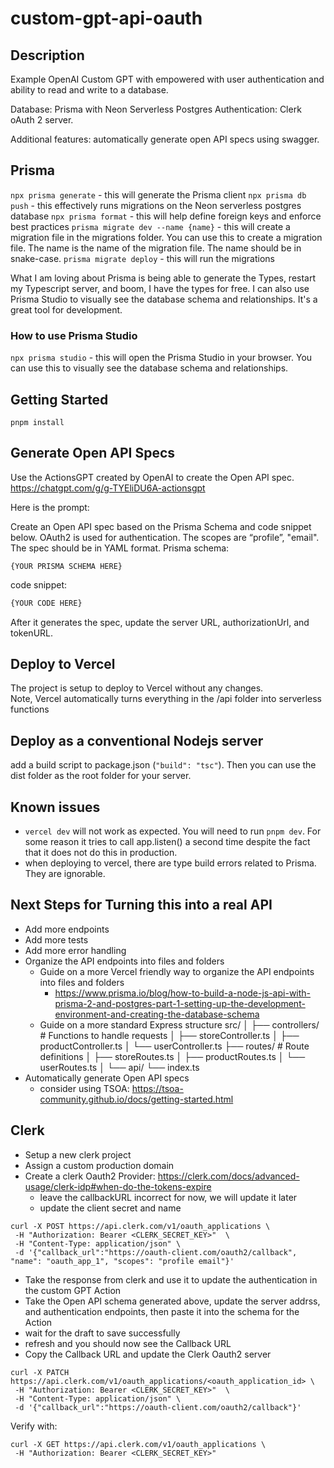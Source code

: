 # custom-gpt-api-oauth

## Description 
Example OpenAI Custom GPT with empowered with user authentication and ability to read and write to a database.  

Database: Prisma with Neon Serverless Postgres
Authentication: Clerk oAuth 2 server.

Additional features: automatically generate open API specs using swagger.  

## Prisma
`npx prisma generate` - this will generate the Prisma client
`npx prisma db push` - this effectively runs migrations on the Neon serverless postgres database
`npx prisma format` - this will help define foreign keys and enforce best practices
`prisma migrate dev --name {name}` - this will create a migration file in the migrations folder.  You can use this to create a migration file.  The name is the name of the migration file.  The name should be in snake-case.
`prisma migrate deploy` - this will run the migrations


What I am loving about Prisma is being able to generate the Types, restart my Typescript server, and boom, I have the types for free.  I can also use Prisma Studio to visually see the database schema and relationships.  It's a great tool for development.

### How to use Prisma Studio
`npx prisma studio` - this will open the Prisma Studio in your browser.  You can use this to visually see the database schema and relationships.


## Getting Started

`pnpm install`

## Generate Open API Specs

Use the ActionsGPT created by OpenAI to create the Open API spec.
https://chatgpt.com/g/g-TYEliDU6A-actionsgpt

Here is the prompt:

Create an Open API spec based on the Prisma Schema and code snippet below.  OAuth2 is used for authentication.  The scopes are “profile”, "email".  The spec should be in YAML format.
Prisma schema:
```
{YOUR PRISMA SCHEMA HERE}
```
code snippet:
```typescript
{YOUR CODE HERE}
```

After it generates the spec, update the server URL, authorizationUrl, and tokenURL.


## Deploy to Vercel
The project is setup to deploy to Vercel without any changes.  
Note, Vercel automatically turns everything in the /api folder into serverless functions

## Deploy as a conventional Nodejs server
add a build script to package.json (`"build": "tsc"`).  Then you can use the dist folder as the root folder for your server.  


## Known issues
* `vercel dev` will not work as expected.  You will need to run `pnpm dev`.  For some reason it tries to call app.listen() a second time despite the fact that it does not do this in production.
* when deploying to vercel, there are type build errors related to Prisma.  They are ignorable.  

## Next Steps for Turning this into a real API
* Add more endpoints
* Add more tests
* Add more error handling
* Organize the API endpoints into files and folders
    * Guide on a more Vercel friendly way to organize the API endpoints into files and folders
        * https://www.prisma.io/blog/how-to-build-a-node-js-api-with-prisma-2-and-postgres-part-1-setting-up-the-development-environment-and-creating-the-database-schema   
    * Guide on a more standard Express structure
        src/
        │
        ├── controllers/       # Functions to handle requests
        │   ├── storeController.ts
        │   ├── productController.ts
        │   └── userController.ts
        ├── routes/            # Route definitions
        │   ├── storeRoutes.ts
        │   ├── productRoutes.ts
        │   └── userRoutes.ts
        │
        └── api/
            └── index.ts  
* Automatically generate Open API specs
    * consider using TSOA: https://tsoa-community.github.io/docs/getting-started.html



## Clerk
* Setup a new clerk project
* Assign a custom production domain
* Create a clerk Oauth2 Provider: https://clerk.com/docs/advanced-usage/clerk-idp#when-do-the-tokens-expire
    * leave the callbackURL incorrect for now, we will update it later
    * update the client secret and name
```
curl -X POST https://api.clerk.com/v1/oauth_applications \
 -H "Authorization: Bearer <CLERK_SECRET_KEY>"  \
 -H "Content-Type: application/json" \
 -d '{"callback_url":"https://oauth-client.com/oauth2/callback", "name": "oauth_app_1", "scopes": "profile email"}'
```
* Take the response from clerk and use it to update the authentication in the custom GPT Action
* Take the Open API schema generated above, update the server addrss, and authentication endpoints, then paste it into the schema for the Action
* wait for the draft to save successfully
* refresh and you should now see the Callback URL
* Copy the Callback URL and update the Clerk Oauth2 server
```
curl -X PATCH https://api.clerk.com/v1/oauth_applications/<oauth_application_id> \
 -H "Authorization: Bearer <CLERK_SECRET_KEY>"  \
 -H "Content-Type: application/json" \
 -d '{"callback_url":"https://oauth-client.com/oauth2/callback"}'
```

Verify with:
```
curl -X GET https://api.clerk.com/v1/oauth_applications \
 -H "Authorization: Bearer <CLERK_SECRET_KEY>"
```

